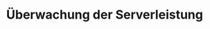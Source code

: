 ---
layout: article
title: Überwachung der Serverleistung
description: 
  - Visualisieren Sie mit dieser Vorlage alle wichtigen Kennzahlen Ihrer Serverleistung und -auslastung in Echtzeit.
lang: de
weight: 1000
isDraft: false
ref: Monitoring-Server-Performance
category:
  - Empfohlen
  - Administration
  - IT-Rechenzentrum
image: Monitoring-Server-Performance.png
image_thumbnail: Monitoring-Server-Performance_thumbnail.png<
download: Monitoring-Server-Performance.pbmx
overview_description:
overview_benefits:
overview_data_sources:
---